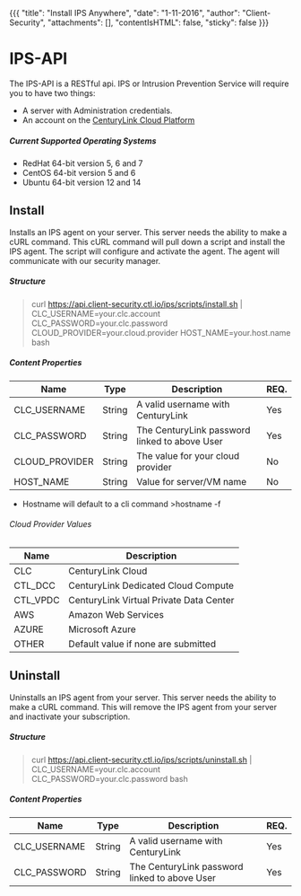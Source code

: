 {{{ "title": "Install IPS Anywhere",
        "date": "1-11-2016",
        "author": "Client-Security",
        "attachments": [],
        "contentIsHTML": false,
        "sticky": false }}}

# IPS-API

The IPS-API is a RESTful api.
IPS or Intrusion Prevention Service will require you to have two things:

* A server with Administration credentials.
* An account on the [CenturyLink Cloud Platform](https://www.ctl.io/)

##### Current Supported Operating Systems

* RedHat 64-bit version 5, 6 and 7
* CentOS 64-bit version 5 and 6
* Ubuntu 64-bit version 12 and 14

## Install

Installs an IPS agent on your server. 
This server needs the ability to make a cURL command.
This cURL command will pull down a script and install the IPS agent. 
The script will configure and activate the agent.
The agent will communicate with our security manager.

##### Structure

>curl https://api.client-security.ctl.io/ips/scripts/install.sh | CLC_USERNAME=your.clc.account CLC_PASSWORD=your.clc.password CLOUD_PROVIDER=your.cloud.provider HOST_NAME=your.host.name bash

##### Content Properties

| **Name**      | **Type** | **Description**                                    | **REQ.**|
|---------------|----------|----------------------------------------------------|---------|
|CLC_USERNAME   |String    |A valid username with CenturyLink                   |Yes      |
|CLC_PASSWORD   |String    |The CenturyLink password linked to above User       |Yes      |
|CLOUD_PROVIDER |String    |The value for your cloud provider                   |No       |
|HOST_NAME      |String    |Value for server/VM name                            |No       |

* Hostname will default to a cli command >hostname -f 

###### Cloud Provider Values

| **Name**      | **Description**                            |
|---------------|--------------------------------------------|
|CLC            |CenturyLink Cloud                           |
|CTL_DCC        |CenturyLink Dedicated Cloud Compute         |
|CTL_VPDC       |CenturyLink Virtual Private Data Center     |
|AWS            |Amazon Web Services                         |
|AZURE          |Microsoft Azure                             |
|OTHER          |Default value if none are submitted         |

## Uninstall

Uninstalls an IPS agent from your server.
This server needs the ability to make a cURL command.
This will remove the IPS agent from your server and inactivate your subscription.

##### Structure

>curl https://api.client-security.ctl.io/ips/scripts/uninstall.sh | CLC_USERNAME=your.clc.account CLC_PASSWORD=your.clc.password bash

##### Content Properties

| **Name**      | **Type** | **Description**                                    | **REQ.**|
|---------------|----------|----------------------------------------------------|---------|
|CLC_USERNAME   |String    |A valid username with CenturyLink                   |Yes      |
|CLC_PASSWORD   |String    |The CenturyLink password linked to above User       |Yes      |